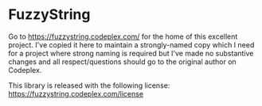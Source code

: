# FuzzyString

Go to https://fuzzystring.codeplex.com/ for the home of this excellent project. I've copied it here to maintain a strongly-named copy which I need for a project where strong naming is required but I've made no substantive changes and all respect/questions should go to the original author on Codeplex.

This library is released with the following license: https://fuzzystring.codeplex.com/license
